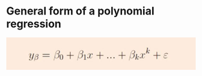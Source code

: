 # General form of a polynomial regression
<img src=../../../../../media/paste-d1f6532867efc53f52a7bf0acf6ebb95e3f09c46.jpg>
